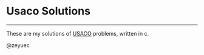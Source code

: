 # Usaco Solutions
***
These are my solutions of [USACO](http://train.usaco.org) problems, written in c.

@zeyuec
